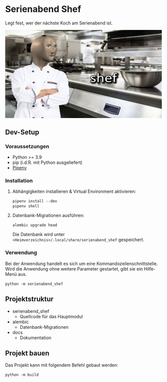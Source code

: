 # Serienabend Shef

Legt fest, wer der nächste Koch am Serienabend ist.

![banner](docs/resources/banner.jpg)

## Dev-Setup

### Voraussetzungen

- Python >= 3.9
- pip (i.d.R. mit Python ausgeliefert)
- [Pipenv](https://github.com/pypa/pipenv)

### Installation

1. Abhängigkeiten installieren & Virtual Environment aktivieren:

    ```shell
    pipenv install --dev
    pipenv shell
    ```

1. Datenbank-Migrationen ausführen:

    ```shell
    alembic upgrade head
    ```

    Die Datenbank wird unter `<Heimverzeichnis>/.local/share/serienabend_shef` gespeichert.

### Verwendung

Bei der Anwendung handelt es sich um eine Kommandozeilenschnittstelle. Wird die Anwendung ohne weitere Parameter
gestartet, gibt sie ein Hilfe-Menü aus.

```shell
python -m serienabend_shef
```

## Projektstruktur

- serienabend_shef
  - Quellcode für das Hauptmodul
- alembic
  - Datenbank-Migrationen
- docs
  - Dokumentation

## Projekt bauen

Das Projekt kann mit folgendem Befehl gebaut werden:

```shell
python -m build
```
